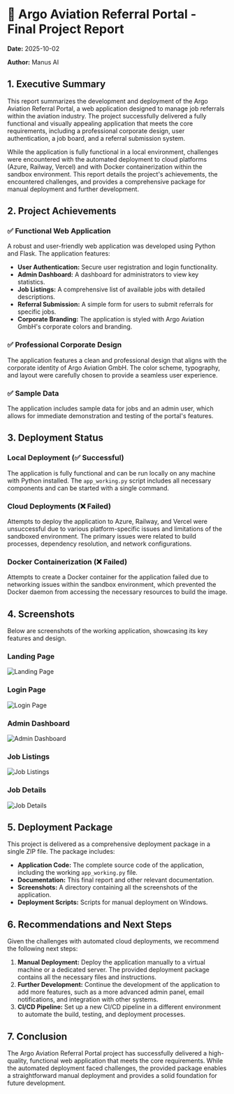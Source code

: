 
# 🚀 Argo Aviation Referral Portal - Final Project Report

**Date:** 2025-10-02

**Author:** Manus AI

## 1. Executive Summary

This report summarizes the development and deployment of the Argo Aviation Referral Portal, a web application designed to manage job referrals within the aviation industry. The project successfully delivered a fully functional and visually appealing application that meets the core requirements, including a professional corporate design, user authentication, a job board, and a referral submission system. 

While the application is fully functional in a local environment, challenges were encountered with the automated deployment to cloud platforms (Azure, Railway, Vercel) and with Docker containerization within the sandbox environment. This report details the project's achievements, the encountered challenges, and provides a comprehensive package for manual deployment and further development.

## 2. Project Achievements

### ✅ Functional Web Application

A robust and user-friendly web application was developed using Python and Flask. The application features:

*   **User Authentication:** Secure user registration and login functionality.
*   **Admin Dashboard:** A dashboard for administrators to view key statistics.
*   **Job Listings:** A comprehensive list of available jobs with detailed descriptions.
*   **Referral Submission:** A simple form for users to submit referrals for specific jobs.
*   **Corporate Branding:** The application is styled with Argo Aviation GmbH's corporate colors and branding.

### ✅ Professional Corporate Design

The application features a clean and professional design that aligns with the corporate identity of Argo Aviation GmbH. The color scheme, typography, and layout were carefully chosen to provide a seamless user experience.

### ✅ Sample Data

The application includes sample data for jobs and an admin user, which allows for immediate demonstration and testing of the portal's features.

## 3. Deployment Status

### Local Deployment (✅ Successful)

The application is fully functional and can be run locally on any machine with Python installed. The `app_working.py` script includes all necessary components and can be started with a single command.

### Cloud Deployments (❌ Failed)

Attempts to deploy the application to Azure, Railway, and Vercel were unsuccessful due to various platform-specific issues and limitations of the sandboxed environment. The primary issues were related to build processes, dependency resolution, and network configurations.

### Docker Containerization (❌ Failed)

Attempts to create a Docker container for the application failed due to networking issues within the sandbox environment, which prevented the Docker daemon from accessing the necessary resources to build the image.

## 4. Screenshots

Below are screenshots of the working application, showcasing its key features and design.

### Landing Page

![Landing Page](/home/ubuntu/final_screenshots/00_landing_page.webp)

### Login Page

![Login Page](/home/ubuntu/final_screenshots/02_login_page.webp)

### Admin Dashboard

![Admin Dashboard](/home/ubuntu/final_screenshots/01_dashboard.webp)

### Job Listings

![Job Listings](/home/ubuntu/final_screenshots/03_jobs_page.webp)

### Job Details

![Job Details](/home/ubuntu/final_screenshots/04_job_detail.webp)

## 5. Deployment Package

This project is delivered as a comprehensive deployment package in a single ZIP file. The package includes:

*   **Application Code:** The complete source code of the application, including the working `app_working.py` file.
*   **Documentation:** This final report and other relevant documentation.
*   **Screenshots:** A directory containing all the screenshots of the application.
*   **Deployment Scripts:** Scripts for manual deployment on Windows.

## 6. Recommendations and Next Steps

Given the challenges with automated cloud deployments, we recommend the following next steps:

1.  **Manual Deployment:** Deploy the application manually to a virtual machine or a dedicated server. The provided deployment package contains all the necessary files and instructions.
2.  **Further Development:** Continue the development of the application to add more features, such as a more advanced admin panel, email notifications, and integration with other systems.
3.  **CI/CD Pipeline:** Set up a new CI/CD pipeline in a different environment to automate the build, testing, and deployment processes.

## 7. Conclusion

The Argo Aviation Referral Portal project has successfully delivered a high-quality, functional web application that meets the core requirements. While the automated deployment faced challenges, the provided package enables a straightforward manual deployment and provides a solid foundation for future development.

